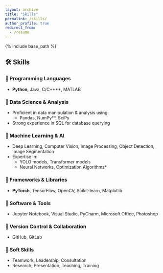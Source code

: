 ```yaml
---
layout: archive
title: "Skills"
permalink: /skills/
author_profile: true
redirect_from:
  - /resume
---
```


{% include base_path %}


## 🛠 Skills  

### 🔹 Programming Languages  
- **Python**, Java, C/C++**, MATLAB  

### 🔹 Data Science & Analysis  
- Proficient in data manipulation & analysis using:  
  - Pandas, NumPy**, SciPy  
- Strong experience in SQL for database querying  

### 🔹 Machine Learning & AI  
- Deep Learning, Computer Vision, Image Processing, Object Detection, Image Segmentation  
- Expertise in:  
  - YOLO models, Transformer models  
  - Neural Networks, Optimization Algorithms* 

### 🔹 Frameworks & Libraries  
- **PyTorch**, TensorFlow, OpenCV, Scikit-learn, Matplotlib 

### 🔹 Software & Tools  
- Jupyter Notebook, Visual Studio, PyCharm, Microsoft Office, Photoshop 

### 🔹 Version Control & Collaboration  
- GitHub, GitLab  

### 🔹 Soft Skills  
- Teamwork, Leadership, Consultation 
- Research, Presentation, Teaching, Training  
